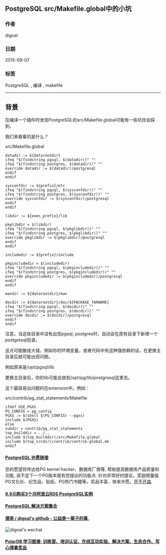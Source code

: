 ## PostgreSQL src/Makefile.global中的小坑   
                                                                   
### 作者                                                                   
digoal                                                                   
                                                                   
### 日期                                                                   
2015-09-07                                                                 
                                                                   
### 标签                                                                   
PostgreSQL , 编译 , makefile              
                                                                   
----                                                                   
                                                                   
## 背景       
在编译一个插件时发现PostgreSQL的src/Makefile.global可能有一些坑你会踩到，  
  
我们来看看坑是什么？  
  
src/Makefile.global  
  
```  
datadir := ${datarootdir}  
ifeq "$(findstring pgsql, $(datadir))" ""  
ifeq "$(findstring postgres, $(datadir))" ""  
override datadir := $(datadir)/postgresql  
endif  
endif  
  
sysconfdir := ${prefix}/etc  
ifeq "$(findstring pgsql, $(sysconfdir))" ""  
ifeq "$(findstring postgres, $(sysconfdir))" ""  
override sysconfdir := $(sysconfdir)/postgresql  
endif  
endif  
  
libdir := ${exec_prefix}/lib  
  
pkglibdir = $(libdir)  
ifeq "$(findstring pgsql, $(pkglibdir))" ""  
ifeq "$(findstring postgres, $(pkglibdir))" ""  
override pkglibdir := $(pkglibdir)/postgresql  
endif  
endif  
  
includedir := ${prefix}/include  
  
pkgincludedir = $(includedir)  
ifeq "$(findstring pgsql, $(pkgincludedir))" ""  
ifeq "$(findstring postgres, $(pkgincludedir))" ""  
override pkgincludedir := $(pkgincludedir)/postgresql  
endif  
endif  
  
mandir := ${datarootdir}/man  
  
docdir := ${datarootdir}/doc/${PACKAGE_TARNAME}  
ifeq "$(findstring pgsql, $(docdir))" ""  
ifeq "$(findstring postgres, $(docdir))" ""  
override docdir := $(docdir)/postgresql  
endif  
endif  
```  
  
注意，当这些目录中没有出现pgsql, postgres时，自动会在原有目录下新增一个postgresql目录。  
  
这点可能酿成大错，例如你的环境变量，或者代码中有这种强依赖的话，在更换主目录后就可能出现问题。  
  
例如原来是/opt/pgsql/lib  
  
更换主目录后，你的lib可能会放到/opt/pg/lib/postgresql这里去。  
  
这个最容易出问题的在extension中。例如：  
  
  
src/contrib/pg_stat_statements/Makefile  
  
```  
ifdef USE_PGXS  
PG_CONFIG = pg_config  
PGXS := $(shell $(PG_CONFIG) --pgxs)  
include $(PGXS)  
else  
subdir = contrib/pg_stat_statements  
top_builddir = ../..  
include $(top_builddir)/src/Makefile.global  
include $(top_srcdir)/contrib/contrib-global.mk  
endif  
```  
  
  
  
  
  
  
  
  
  
  
  
  
  
  
  
  
  
  
  
  
  
  
  
  
  
  
  
  
  
  
  
  
  
  
  
  
  
  
  
  
  
  
  
  
  
  
  
  
  
  
  
  
  
  
  
  
  
  
  
  
  
  
  
  
  
  
  
  
  
  
  
  
  
#### [PostgreSQL 许愿链接](https://github.com/digoal/blog/issues/76 "269ac3d1c492e938c0191101c7238216")
您的愿望将传达给PG kernel hacker、数据库厂商等, 帮助提高数据库产品质量和功能, 说不定下一个PG版本就有您提出的功能点. 针对非常好的提议，奖励限量版PG文化衫、纪念品、贴纸、PG热门书籍等，奖品丰富，快来许愿。[开不开森](https://github.com/digoal/blog/issues/76 "269ac3d1c492e938c0191101c7238216").  
  
  
#### [9.9元购买3个月阿里云RDS PostgreSQL实例](https://www.aliyun.com/database/postgresqlactivity "57258f76c37864c6e6d23383d05714ea")
  
  
#### [PostgreSQL 解决方案集合](https://yq.aliyun.com/topic/118 "40cff096e9ed7122c512b35d8561d9c8")
  
  
#### [德哥 / digoal's github - 公益是一辈子的事.](https://github.com/digoal/blog/blob/master/README.md "22709685feb7cab07d30f30387f0a9ae")
  
  
![digoal's wechat](../pic/digoal_weixin.jpg "f7ad92eeba24523fd47a6e1a0e691b59")
  
  
#### [PolarDB 学习图谱: 训练营、培训认证、在线互动实验、解决方案、生态合作、写心得拿奖品](https://www.aliyun.com/database/openpolardb/activity "8642f60e04ed0c814bf9cb9677976bd4")
  
